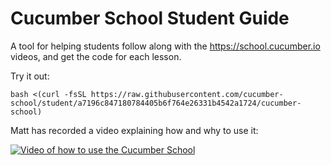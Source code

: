 # Cucumber School Student Guide

A tool for helping students follow along with the https://school.cucumber.io videos, and get the code for each lesson.

Try it out:

```
bash <(curl -fsSL https://raw.githubusercontent.com/cucumber-school/student/a7196c847180784405b6f764e26331b4542a1724/cucumber-school)
```

Matt has recorded a video explaining how and why to use it:

[![Video of how to use the Cucumber School](https://img.youtube.com/vi/U0F9dT68NI0/0.jpg)](https://www.youtube.com/watch?v=U0F9dT68NI0)
